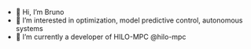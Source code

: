 - 👋 Hi, I’m Bruno
- 👀 I’m interested in optimization, model predictive control, autonomous systems
- 🌱 I’m currently a developer of HILO-MPC @hilo-mpc

<!---
brunomorampc/brunomorampc is a ✨ special ✨ repository because its `README.md` (this file) appears on your GitHub profile.
You can click the Preview link to take a look at your changes.
--->
